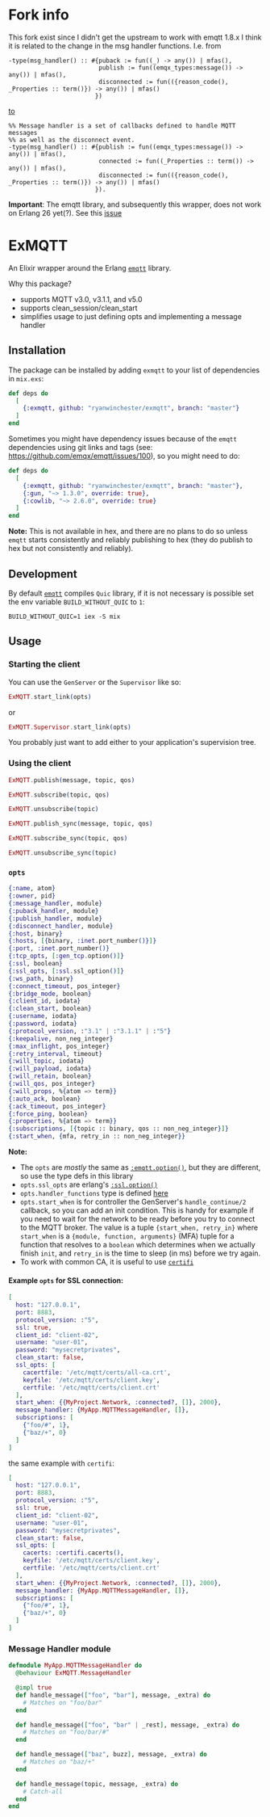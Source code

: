 # Fork info
This fork exist since I didn't get the upstream to work with emqtt 1.8.x
I think it is related to the change in the msg handler functions. I.e. 
from
```
-type(msg_handler() :: #{puback := fun((_) -> any()) | mfas(),
                         publish := fun((emqx_types:message()) -> any()) | mfas(),
                         disconnected := fun(({reason_code(), _Properties :: term()}) -> any()) | mfas()
                        })
```
[to](https://github.com/emqx/emqtt/blob/master/src/emqtt.erl#L134C1-L134C83)
```
%% Message handler is a set of callbacks defined to handle MQTT messages
%% as well as the disconnect event.
-type(msg_handler() :: #{publish := fun((emqx_types:message()) -> any()) | mfas(),
                         connected := fun((_Properties :: term()) -> any()) | mfas(),
                         disconnected := fun(({reason_code(), _Properties :: term()}) -> any()) | mfas()
                        }).
```

__Important__: The emqtt library, and subsequently this wrapper, does not work on Erlang 26 yet(?). See this [issue](https://github.com/emqx/emqtt/issues/203)
# ExMQTT

An Elixir wrapper around the Erlang [`emqtt`](https://github.com/emqx/emqtt) library.

Why this package?

 * supports MQTT v3.0, v3.1.1, and v5.0
 * supports clean_session/clean_start
 * simplifies usage to just defining opts and implementing a message handler

## Installation

The package can be installed by adding `exmqtt` to your list of dependencies in
`mix.exs`:

```elixir
def deps do
  [
    {:exmqtt, github: "ryanwinchester/exmqtt", branch: "master"}
  ]
end
```

Sometimes you might have dependency issues because of the `emqtt` dependencies
using git links and tags (see: https://github.com/emqx/emqtt/issues/100),
so you might need to do:

```elixir
def deps do
  [
    {:exmqtt, github: "ryanwinchester/exmqtt", branch: "master"},
    {:gun, "~> 1.3.0", override: true},
    {:cowlib, "~> 2.6.0", override: true}
  ]
end
```

**Note:** This is not available in hex, and there are no plans to do so unless
`emqtt` starts consistently and reliably publishing to hex (they do publish to
hex but not consistently and reliably).

## Development

By default [`emqtt`](https://github.com/emqx/emqtt) compiles `Quic` library, if it is not necessary is 
possible set the env variable `BUILD_WITHOUT_QUIC` to `1`:

```
BUILD_WITHOUT_QUIC=1 iex -S mix 
```

## Usage

### Starting the client

You can use the `GenServer` or the `Supervisor` like so:

```elixir
ExMQTT.start_link(opts)
```
or 

```elixir
ExMQTT.Supervisor.start_link(opts)
```

You probably just want to add either to your application's supervision tree.

### Using the client

```elixir
ExMQTT.publish(message, topic, qos)

ExMQTT.subscribe(topic, qos)

ExMQTT.unsubscribe(topic)

ExMQTT.publish_sync(message, topic, qos)

ExMQTT.subscribe_sync(topic, qos)

ExMQTT.unsubscribe_sync(topic)
```

### `opts`

```elixir
{:name, atom}
{:owner, pid}
{:message_handler, module}
{:puback_handler, module}
{:publish_handler, module}
{:disconnect_handler, module}
{:host, binary}
{:hosts, [{binary, :inet.port_number()}]}
{:port, :inet.port_number()}
{:tcp_opts, [:gen_tcp.option()]}
{:ssl, boolean}
{:ssl_opts, [:ssl.ssl_option()]}
{:ws_path, binary}
{:connect_timeout, pos_integer}
{:bridge_mode, boolean}
{:client_id, iodata}
{:clean_start, boolean}
{:username, iodata}
{:password, iodata}
{:protocol_version, :"3.1" | :"3.1.1" | :"5"}
{:keepalive, non_neg_integer}
{:max_inflight, pos_integer}
{:retry_interval, timeout}
{:will_topic, iodata}
{:will_payload, iodata}
{:will_retain, boolean}
{:will_qos, pos_integer}
{:will_props, %{atom => term}}
{:auto_ack, boolean}
{:ack_timeout, pos_integer}
{:force_ping, boolean}
{:properties, %{atom => term}}
{:subscriptions, [{topic :: binary, qos :: non_neg_integer}]}
{:start_when, {mfa, retry_in :: non_neg_integer}}
```

**Note:**

 * The `opts` are *mostly* the same as [`:emqtt.option()`](https://github.com/emqx/emqtt/blob/783c943f7aa1295b99f4a0c20436978eb6b70053/src/emqtt.erl#L105), but they are different, so use the type defs in this library
 * `opts.ssl_opts` are erlang's [`:ssl.option()`](https://erlang.org/doc/man/ssl.html#type-tls_client_option)
 * `opts.handler_functions` type is defined [here](https://github.com/ryanwinchester/exmqtt/blob/b404a86bc3612b23bb32008776de09efa1fee69c/lib/exmqtt.ex#L13)
 * `opts.start_when` is for controller the GenServer's `handle_continue/2` callback, so you can add an
 init condition. This is handy for example if you need to wait for the network to be ready before you try to connect to the MQTT broker. The value is a tuple `{start_when, retry_in}` where `start_when` is a `{module, function, arguments}` (MFA) tuple for a function that resolves to a `boolean` which determines when we actually finish `init`, and `retry_in` is the time to sleep (in ms) before we try again.
 *  To work with common CA, it is useful to use [`certifi`](https://github.com/certifi/erlang-certifi)

#### Example `opts` for SSL connection:

```elixir
[
  host: "127.0.0.1",
  port: 8883,
  protocol_version: :"5",
  ssl: true,
  client_id: "client-02",
  username: "user-01",
  password: "mysecretprivates",
  clean_start: false,
  ssl_opts: [
    cacertfile: '/etc/mqtt/certs/all-ca.crt',
    keyfile: '/etc/mqtt/certs/client.key',
    certfile: '/etc/mqtt/certs/client.crt'
  ],
  start_when: {{MyProject.Network, :connected?, []}, 2000},
  message_handler: {MyApp.MQTTMessageHandler, []},
  subscriptions: [
    {"foo/#", 1},
    {"baz/+", 0}
  ]
]
```

the same example with `certifi`:


```elixir
[
  host: "127.0.0.1",
  port: 8883,
  protocol_version: :"5",
  ssl: true,
  client_id: "client-02",
  username: "user-01",
  password: "mysecretprivates",
  clean_start: false,
  ssl_opts: [
    cacerts: :certifi.cacerts(),
    keyfile: '/etc/mqtt/certs/client.key',
    certfile: '/etc/mqtt/certs/client.crt'
  ],
  start_when: {{MyProject.Network, :connected?, []}, 2000},
  message_handler: {MyApp.MQTTMessageHandler, []},
  subscriptions: [
    {"foo/#", 1},
    {"baz/+", 0}
  ]
]
```

### Message Handler module

```elixir
defmodule MyApp.MQTTMessageHandler do
  @behaviour ExMQTT.MessageHandler

  @impl true
  def handle_message(["foo", "bar"], message, _extra) do
    # Matches on "foo/bar"
  end

  def handle_message(["foo", "bar" | _rest], message, _extra) do
    # Matches on "foo/bar/#"
  end

  def handle_message(["baz", buzz], message, _extra) do
    # Matches on "baz/+"
  end

  def handle_message(topic, message, _extra) do
    # Catch-all
  end
end
```
